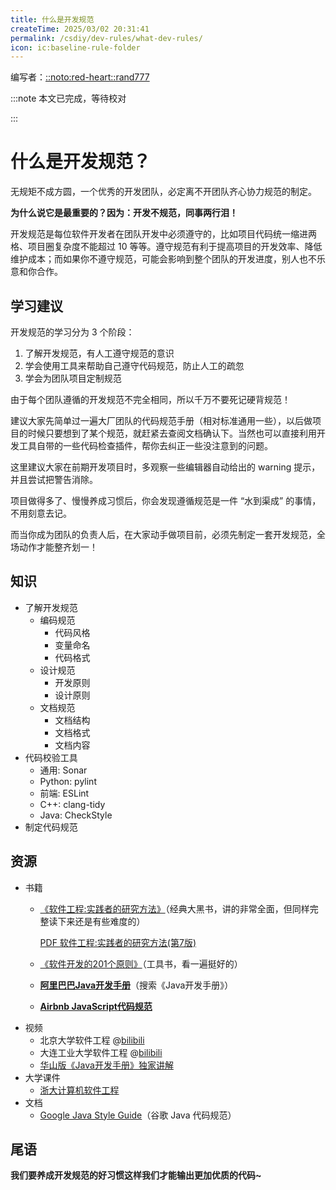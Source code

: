 ```yaml
---
title: 什么是开发规范
createTime: 2025/03/02 20:31:41
permalink: /csdiy/dev-rules/what-dev-rules/
icon: ic:baseline-rule-folder
---
```


编写者：[::noto:red-heart::rand777](/friends/persons/)


:::note 本文已完成，等待校对

:::

# 什么是开发规范？
无规矩不成方圆，一个优秀的开发团队，必定离不开团队齐心协力规范的制定。

**为什么说它是最重要的？因为：开发不规范，同事两行泪！**

开发规范是每位软件开发者在团队开发中必须遵守的，比如项目代码统一缩进两格、项目圈复杂度不能超过 10 等等。遵守规范有利于提高项目的开发效率、降低维护成本；而如果你不遵守规范，可能会影响到整个团队的开发进度，别人也不乐意和你合作。

## 学习建议
开发规范的学习分为 3 个阶段：

1. 了解开发规范，有人工遵守规范的意识
2. 学会使用工具来帮助自己遵守代码规范，防止人工的疏忽
3. 学会为团队项目定制规范

由于每个团队遵循的开发规范不完全相同，所以千万不要死记硬背规范！

建议大家先简单过一遍大厂团队的代码规范手册（相对标准通用一些），以后做项目的时候只要想到了某个规范，就赶紧去查阅文档确认下。当然也可以直接利用开发工具自带的一些代码检查插件，帮你去纠正一些没注意到的问题。

这里建议大家在前期开发项目时，多观察一些编辑器自动给出的 warning 提示，并且尝试把警告消除。

项目做得多了、慢慢养成习惯后，你会发现遵循规范是一件 “水到渠成” 的事情，不用刻意去记。

而当你成为团队的负责人后，在大家动手做项目前，必须先制定一套开发规范，全场动作才能整齐划一！

## 知识
- 了解开发规范
  - 编码规范
    - 代码风格
    - 变量命名
    - 代码格式
  - 设计规范
    - 开发原则
    - 设计原则
  - 文档规范
    - 文档结构
    - 文档格式
    - 文档内容
- 代码校验工具
  - 通用: Sonar
  - Python: pylint
  - 前端: ESLint
  - C++: clang-tidy
  - Java: CheckStyle
- 制定代码规范

## 资源
- 书籍
  - [《软件工程:实践者的研究方法》](https://book.douban.com/subject/6047742/)（经典大黑书，讲的非常全面，但同样完整读下来还是有些难度的）
  
    [PDF 软件工程:实践者的研究方法(第7版)](https://github.com/QSCTech/zju-icicles/blob/master/%E8%BD%AF%E4%BB%B6%E5%B7%A5%E7%A8%8B/%E6%95%99%E6%9D%90/%E8%BD%AF%E4%BB%B6%E5%B7%A5%E7%A8%8B%EF%BC%9A%E5%AE%9E%E8%B7%B5%E8%80%85%E7%9A%84%E7%A0%94%E7%A9%B6%E6%96%B9%E6%B3%95%EF%BC%88%E7%AC%AC7%E7%89%88%EF%BC%89.pdf)
  - [《软件开发的201个原则》](https://book.douban.com/subject/35628886/)（工具书，看一遍挺好的）
  - [**阿里巴巴Java开发手册**](https://developer.aliyun.com/graph/java)（搜索《Java开发手册》）
  - [**Airbnb JavaScript代码规范**](https://github.com/BingKui/javascript-zh)
- 视频
  - 北京大学软件工程
  @[bilibili](BV1Vt411V72G)
  - 大连工业大学软件工程
  @[bilibili](BV1Ns41177VM)
  - [华山版《Java开发手册》独家讲解](https://developer.aliyun.com/live/1201)
- 大学课件
  - [浙大计算机软件工程](https://github.com/QSCTech/zju-icicles)
- 文档 
  - [Google Java Style Guide](https://google.github.io/styleguide/javaguide.html)（谷歌 Java 代码规范）

## **尾语**
**我们要养成开发规范的好习惯这样我们才能输出更加优质的代码~**